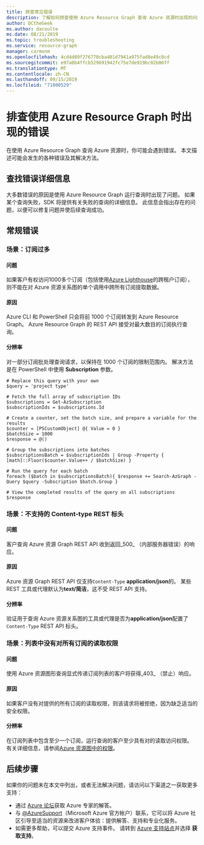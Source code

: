 ```yaml
---
title: 排查常见错误
description: 了解如何排查使用 Azure Resource Graph 查询 Azure 资源时出现的问题
author: DCtheGeek
ms.author: dacoulte
ms.date: 08/21/2019
ms.topic: troubleshooting
ms.service: resource-graph
manager: carmonm
ms.openlocfilehash: 4cd4d89f276770cba401d7941a975fad8e49c8cd
ms.sourcegitcommit: e97a0b4ffcb529691942fc75e7de919bc02b06ff
ms.translationtype: MT
ms.contentlocale: zh-CN
ms.lasthandoff: 09/15/2019
ms.locfileid: "71000529"
---
```

# <a name="troubleshoot-errors-using-azure-resource-graph"></a>排查使用 Azure Resource Graph 时出现的错误

在使用 Azure Resource Graph 查询 Azure 资源时，你可能会遇到错误。 本文描述可能会发生的各种错误及其解决方法。

## <a name="finding-error-details"></a>查找错误详细信息

大多数错误的原因是使用 Azure Resource Graph 运行查询时出现了问题。 如果某个查询失败，SDK 将提供有关失败的查询的详细信息。 此信息会指出存在的问题，以便可以修复问题并使后续查询成功。

## <a name="general-errors"></a>常规错误

### <a name="toomanysubscription"></a>场景：订阅过多

#### <a name="issue"></a>问题

如果客户有权访问1000多个订阅（包括使用[Azure Lighthouse](../../../lighthouse/overview.md)的跨租户订阅），则不能在对 Azure 资源关系图的单个调用中跨所有订阅提取数据。

#### <a name="cause"></a>原因

Azure CLI 和 PowerShell 只会将前 1000 个订阅转发到 Azure Resource Graph。 Azure Resource Graph 的 REST API 接受对最大数目的订阅执行查询。

#### <a name="resolution"></a>分辨率

对一部分订阅批处理查询请求，以保持在 1000 个订阅的限制范围内。 解决方法是在 PowerShell 中使用 **Subscription** 参数。

```azurepowershell-interactive
# Replace this query with your own
$query = 'project type'

# Fetch the full array of subscription IDs
$subscriptions = Get-AzSubscription
$subscriptionIds = $subscriptions.Id

# Create a counter, set the batch size, and prepare a variable for the results
$counter = [PSCustomObject] @{ Value = 0 }
$batchSize = 1000
$response = @()

# Group the subscriptions into batches
$subscriptionsBatch = $subscriptionIds | Group -Property { [math]::Floor($counter.Value++ / $batchSize) }

# Run the query for each batch
foreach ($batch in $subscriptionsBatch){ $response += Search-AzGraph -Query $query -Subscription $batch.Group }

# View the completed results of the query on all subscriptions
$response
```

### <a name="rest-contenttype"></a>场景：不支持的 Content-type REST 标头

#### <a name="issue"></a>问题

客户查询 Azure 资源 Graph REST API 收到返回_500_ （内部服务器错误）的响应。

#### <a name="cause"></a>原因

Azure 资源 Graph REST API 仅支持`Content-Type` **application/json**的。 某些 REST 工具或代理默认为**text/简洁**，这不受 REST API 支持。

#### <a name="resolution"></a>分辨率

验证用于查询 Azure 资源关系图的工具或代理是否为**application/json**配置了`Content-Type` REST API 标头。
### <a name="rest-403"></a>场景：列表中没有对所有订阅的读取权限

#### <a name="issue"></a>问题

使用 Azure 资源图形查询显式传递订阅列表的客户将获得_403_ （禁止）响应。

#### <a name="cause"></a>原因

如果客户没有对提供的所有订阅的读取权限，则该请求将被拒绝，因为缺乏适当的安全权限。

#### <a name="resolution"></a>分辨率

在订阅列表中包含至少一个订阅，运行查询的客户至少具有对的读取访问权限。 有关详细信息，请参阅[Azure 资源图中的权限](../overview.md#permissions-in-azure-resource-graph)。

## <a name="next-steps"></a>后续步骤

如果你的问题未在本文中列出，或者无法解决问题，请访问以下渠道之一获取更多支持：

- 通过 [Azure 论坛](https://azure.microsoft.com/support/forums/)获取 Azure 专家的解答。
- 与 [@AzureSupport](https://twitter.com/azuresupport)（Microsoft Azure 官方帐户）联系，它可以将 Azure 社区引导至适当的资源来改进客户体验：提供解答、支持和专业化服务。
- 如需更多帮助，可以提交 Azure 支持事件。 请转到 [Azure 支持站点](https://azure.microsoft.com/support/options/)并选择 **获取支持**。